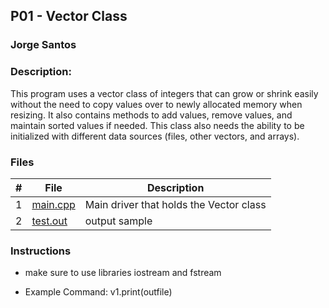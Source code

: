## P01 - Vector Class
### Jorge Santos
### Description:

This program uses a vector class of integers that can grow or shrink easily without the need to copy values over to newly allocated memory when resizing.
It also contains methods to add values, remove values, and maintain sorted values if needed. This class also needs the ability to be 
initialized with different data sources (files, other vectors, and arrays).



### Files

|   #   | File            | Description                                        |
| :---: | --------------- | -------------------------------------------------- |
|   1   | [main.cpp](https://github.com/jorcsan/2143-OOP-Santos/blob/main/Assignments/P01/main.cpp)   | Main driver that holds the Vector class      |
|   2   |  [test.out](https://github.com/jorcsan/2143-OOP-Santos/blob/main/Assignments/P01/test.out) | output sample        |


### Instructions

- make sure to use libraries iostream and fstream



- Example Command:
   v1.print(outfile)
   
